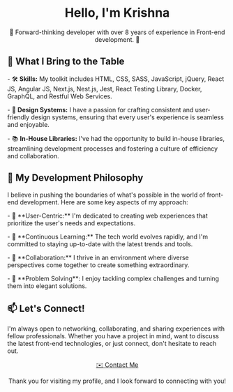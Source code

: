 <h1 align="center">Hello, I'm Krishna </h1>
<p align="center">
  🚀 Forward-thinking developer with over 8 years of experience in Front-end development. 🚀
</p>

<h2>🎯 What I Bring to the Table</h2>

 <span>-<span> 🛠️ **Skills:** My toolkit includes HTML, CSS, SASS, JavaScript, jQuery, React JS, Angular JS, Next.js, Nest.js, Jest, React Testing Library, Docker, GraphQL, and Restful Web Services. 

<span> - </span> 🎨 **Design Systems:** I have a passion for crafting consistent and user-friendly design systems, ensuring that every user's experience is seamless and enjoyable.

<span> -</span> 📚 **In-House Libraries:** I've had the opportunity to build in-house libraries, streamlining development processes and fostering a culture of efficiency and collaboration.

<h2>🚀 My Development Philosophy</h2>

<p>
  I believe in pushing the boundaries of what's possible in the world of front-end development. Here are some key aspects of my approach:
</p>

<p>
  - 🎯 **User-Centric:** I'm dedicated to creating web experiences that prioritize the user's needs and expectations.
</p>

<p>
  - 📖 **Continuous Learning:** The tech world evolves rapidly, and I'm committed to staying up-to-date with the latest trends and tools.
</p>

<p>
  - 🤝 **Collaboration:** I thrive in an environment where diverse perspectives come together to create something extraordinary.
</p>

<p>
  - 🧩 **Problem Solving**: I enjoy tackling complex challenges and turning them into elegant solutions.
</p>

<h2>📫 Let's Connect!</h2>

<p>
  I'm always open to networking, collaborating, and sharing experiences with fellow professionals. Whether you have a project in mind, want to discuss the latest front-end technologies, or just connect, don't hesitate to reach out.
</p>

<p align="center">
  <a href="mailto:youremail@example.com">✉️ Contact Me</a>
</p>

<p align="center">
  Thank you for visiting my profile, and I look forward to connecting with you!
</p>

